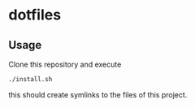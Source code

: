 # dotfiles

## Usage
Clone this repository and execute
```sh
./install.sh
```

this should create symlinks to the files of this project.
